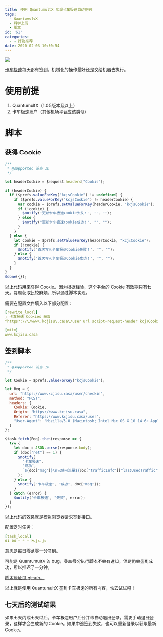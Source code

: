 ```yaml
---
title: 使用 QuantumultX 实现卡车极速自动签到
tags:
  - QuantumultX
  - 科学上网
  - 脚本
id: '61'
categories:
  - - 好物推荐
date: 2020-02-03 10:50:54
---
```


![](https://i.loli.net/2020/02/06/7QzBokESytGDKvq.jpg)

[卡车极速](http://m8.pw/mddv)每天都有签到，机械化的操作最好还是交给机器去执行。
<!-- more -->
# 使用前提

1.  QuantumultX（1.0.5版本及以上）
2.  卡车极速账户（其他机场平台应该类似）

# 脚本

## 获得 Cookie

```javascript
/**
 * @supported 设备 ID
 */

let headerCookie = $request.headers["Cookie"];

if (headerCookie) {
  if ($prefs.valueForKey("kcjsCookie") != undefined) {
    if ($prefs.valueForKey("kcjsCookie") != headerCookie) {
      var cookie = $prefs.setValueForKey(headerCookie, "kcjsCookie");
      if (!cookie) {
        $notify("更新卡车极速Cookie失败！", "", "");
      } else {
        $notify("更新卡车极速Cookie成功！", "", "");
      }
    }
  } else {
    let cookie = $prefs.setValueForKey(headerCookie, "kcjsCookie");
    if (!cookie) {
      $notify("首次写入卡车极速Cookie失败！", "", "");
    } else {
      $notify("首次写入卡车极速Cookie成功！", "", "");
    }
  }
}
$done({});
```

以上代码用来获得 Cookie。因为根据经验，这个平台的 Cookie 有效期只有七天。每周获取比较麻烦，所以通过脚本实现。

需要在配置文件填入以下部分配置：

```yaml
[rewrite_local]
; 卡车极速 Cookies 获取
^https?:\/\/www\.kcjisu\.casa\/user url script-request-header kcjsCookie.js

[mitm]
www.kcjisu.casa
```

## 签到脚本

```javascript
/**
 * @supported 设备 ID
 */

let Cookie = $prefs.valueForKey("kcjsCookie");

let Req = {
  url: "https://www.kcjisu.casa/user/checkin",
  method: "POST",
  headers: {
    Cookie: Cookie,
    Origin: "https://www.kcjisu.casa",
    Referer: "https://www.kcjisu.casa/user",
    "User-Agent": "Mozilla/5.0 (Macintosh; Intel Mac OS X 10_14_6) AppleWebKit/537.36 (KHTML, like Gecko) Chrome/79.0.3945.130 Safari/537.36"
  }
};

$task.fetch(Req).then(response => {
  try {
    let doc = JSON.parse(response.body);
    if (doc["ret"] == 1) {
      $notify(
        "卡车极速",
        "成功",
        `${doc["msg"]}\n已使用流量${doc["trafficInfo"]["lastUsedTraffic"]}\n剩余流量${doc["trafficInfo"]["unUsedTraffic"]}`
      );
    } else {
      $notify("卡车极速", "成功", doc["msg"]);
    }
  } catch (error) {
    $notify("卡车极速", "失败", error);
  }
});
```

以上代码的效果就是模拟浏览器请求签到接口。

配置定时任务：

```yaml
[task_local]
01 00 * * * kcjs.js
```

意思是每日零点零一分签到。

可能是 QuantumultX 的 bug，零点零分执行脚本不会有通知，但是仍会签到成功，所以推迟了一分钟。

[脚本地址见 github。](https://github.com/alpha87/QuantumultX-Profiles/tree/master/kcjs)

以上就是使用 QuantumultX 签到卡车极速的所有内容，快去试试吧！

## 七天后的测试结果

如果七天内或七天过后，卡车极速用户后台并未自动退出登录，需要手动退出登录，这样才会生成新的 Cookie。如果中途签到失败，也可以重新登录以获取最新 Cookie。